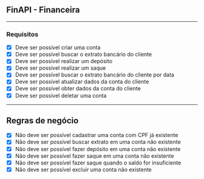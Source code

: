 ## FinAPI - Financeira

---

### Requisitos

- [X] Deve ser possível criar uma conta
- [X] Deve ser possível buscar o extrato bancário do cliente
- [X] Deve ser possível realizar um depósito
- [X] Deve ser possível realizar um saque
- [X] Deve ser possível buscar o extrato bancário do cliente por data
- [X] Deve ser possível atualizar dados da conta do cliente
- [X] Deve ser possível obter dados da conta do cliente
- [X] Deve ser possível deletar uma conta

---

## Regras de negócio

- [X] Não deve ser possível cadastrar uma conta com CPF já existente
- [X] Não deve ser possível buscar extrato em uma conta não existente
- [X] Não deve ser possível fazer depósito em uma conta não existente
- [X] Não deve ser possível fazer saque em uma conta não existente
- [X] Não deve ser possível fazer saque quando o saldo for insuficiente
- [X] Não deve ser possível excluir uma conta não existente
